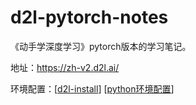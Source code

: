 # d2l-pytorch-notes

《动手学深度学习》pytorch版本的学习笔记。

地址：https://zh-v2.d2l.ai/

环境配置：[[d2l-install](https://zh-v2.d2l.ai/chapter_installation/index.html)] [[python环境配置](https://sanzo.top/Default/python-env)]



